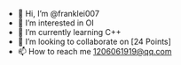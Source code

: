 - 👋 Hi, I’m @franklei007
- 👀 I’m interested in OI
- 🌱 I’m currently learning C++
- 💞️ I’m looking to collaborate on [24 Points]
- 📫 How to reach me 1206061919@qq.com

<!---
franklei007/franklei007 is a ✨ special ✨ repository because its `README.md` (this file) appears on your GitHub profile.
You can click the Preview link to take a look at your changes.
--->
